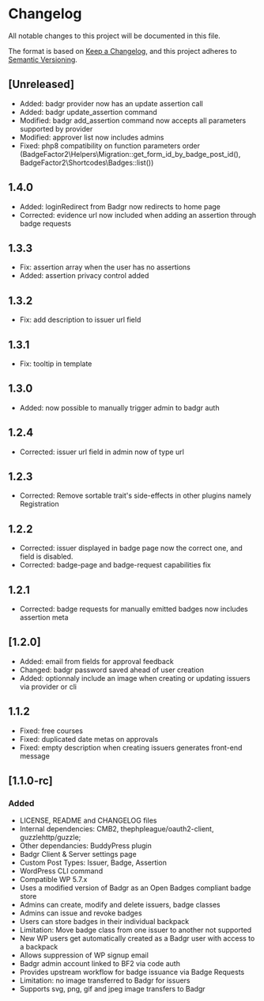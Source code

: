 # Changelog

All notable changes to this project will be documented in this file.

The format is based on [Keep a Changelog](https://keepachangelog.com/en/1.0.0/),
and this project adheres to [Semantic Versioning](https://semver.org/spec/v2.0.0.html).

## [Unreleased]

- Added: badgr provider now has an update assertion call
- Added: badgr update_assertion command
- Modified: badgr add_assertion command now accepts all parameters supported by provider
- Modified: approver list now includes admins
- Fixed: php8 compatibility on function parameters order (BadgeFactor2\Helpers\Migration::get_form_id_by_badge_post_id(), BadgeFactor2\Shortcodes\Badges::list())

## 1.4.0

- Added: loginRedirect from Badgr now redirects to home page
- Corrected: evidence url now included when adding an assertion through badge requests


## 1.3.3

- Fix: assertion array when the user has no assertions
- Added: assertion privacy control added

## 1.3.2

- Fix: add description to issuer url field

## 1.3.1

- Fix: tooltip in template

## 1.3.0

- Added: now possible to manually trigger admin to badgr auth

## 1.2.4

- Corrected: issuer url field in admin now of type url

## 1.2.3

- Corrected: Remove sortable trait's side-effects in other plugins namely Registration

## 1.2.2

- Corrected: issuer displayed in badge page now the correct one, and field is disabled.
- Corrected: badge-page and badge-request capabilities fix

## 1.2.1

- Corrected: badge requests for manually emitted badges now includes assertion meta

## [1.2.0]

- Added: email from fields for approval feedback
- Changed: badgr password saved ahead of user creation
- Added: optionnaly include an image when creating or updating issuers via provider or cli


## 1.1.2

- Fixed: free courses
- Fixed: duplicated date metas on approvals
- Fixed: empty description when creating issuers generates front-end message

## [1.1.0-rc]

### Added

- LICENSE, README and CHANGELOG files
- Internal dependencies: CMB2, thephpleague/oauth2-client, guzzlehttp/guzzle;
- Other dependancies: BuddyPress plugin
- Badgr Client & Server settings page
- Custom Post Types: Issuer, Badge, Assertion
- WordPress CLI command
- Compatible WP 5.7.x
- Uses a modified version of Badgr as an Open Badges compliant badge store
- Admins can create, modify and delete issuers, badge classes
- Admins can issue and revoke badges 
- Users can store badges in their individual backpack
- Limitation: Move badge class from one issuer to another not supported
- New WP users get automatically created as a Badgr user with access to a backpack
- Allows suppression of WP signup email
- Badgr admin account linked to BF2 via code auth
- Provides upstream workflow for badge issuance via Badge Requests
- Limitation: no image transferred to Badgr for issuers
- Supports svg, png, gif and jpeg image transfers to Badgr

